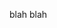 blah blah

<script type="text/javascript">

      // Load the Visualization API and the corechart package.
      google.charts.load('current', {'packages':['corechart']});

      // Set a callback to run when the Google Visualization API is loaded.
      google.charts.setOnLoadCallback(drawChart);

      // Callback that creates and populates a data table,
      // instantiates the pie chart, passes in the data and
      // draws it.
      function drawChart() {

        // Create the data table.
        var data = new google.visualization.DataTable();
        data.addColumn('string', 'Topping');
        data.addColumn('number', 'Slices');
        data.addRows([
          ['Mushrooms', 3],
          ['Onions', 1],
          ['Olives', 1],
          ['Zucchini', 1],
          ['Pepperoni', 2]
        ]);

        // Set chart options
        var options = {'title':'How Much Pizza I Ate Last Night',
                       'width':400,
                       'height':300};

        // Instantiate and draw our chart, passing in some options.
        var chart = new google.visualization.PieChart(document.getElementById('chart_div'));
        chart.draw(data, options);
      }
    </script>
